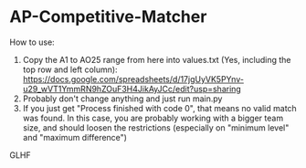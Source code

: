 # AP-Competitive-Matcher

How to use:

1. Copy the A1 to AO25 range from here into values.txt (Yes, including the top row and left column): https://docs.google.com/spreadsheets/d/17jgUyVK5PYnv-u29_wVT1YmmRN9hZOuF3H4JikAyJCc/edit?usp=sharing
2. Probably don't change anything and just run main.py
3. If you just get "Process finished with code 0", that means no valid match was found. In this case, you are probably working with a bigger team size, and should loosen the restrictions (especially on "minimum level" and "maximum difference")

GLHF
